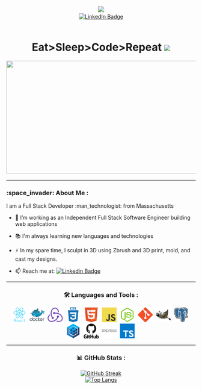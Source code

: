 <div id="header" align="center">
  <img src="https://media.giphy.com/media/26tn33aiTi1jkl6H6/giphy.gif" width="200"/>  
  <div id="badges">
    <a href="https://www.linkedin.com/in/corbin-campbell/">
      <img src="https://img.shields.io/badge/LinkedIn-blue?style=for-the-badge&logo=linkedin&logoColor=white" alt="LinkedIn Badge"/>
    </a>
  </br>
    <img src="https://komarev.com/ghpvc/?username=hankc138&style=flat-square&color=red" alt=""/>
      <h1>
        Eat>Sleep>Code>Repeat
          <img src="https://media.giphy.com/media/eMyvxUmLyOg5nH5I8u/giphy.gif" width="50px" />
      </h1>
</div>
    
 <div align="center">
  <img src="https://media.giphy.com/media/3oKIPEqDGUULpEU0aQ/giphy.gif" width="600" height="300"/>
</div>

---

<h3 align="left"> :space_invader: About Me : </h3>
<div id="aboutMe" align="left">
I am a Full Stack Developer :man_technologist: from Massachusetts

- :robot: I’m working as an Independent Full Stack Software Engineer building web applications
  
- :books: I'm always learning new languages and technologies

- :zap: In my spare time, I sculpt in 3D using Zbrush and 3D print, mold, and cast my designs.

- :mailbox: Reach me at: [![Linkedin Badge](https://img.shields.io/badge/-CorbinCampbell-blue?style=flat&logo=Linkedin&logoColor=white)](https://www.linkedin.com/in/corbin-campbell/)
</div>

---

### :hammer_and_wrench: Languages and Tools :
<div>
  <img src="https://github.com/devicons/devicon/blob/master/icons/react/react-original-wordmark.svg" title="React" alt="React" width="40" height="40"/>&nbsp;
   <img src="https://raw.githubusercontent.com/devicons/devicon/master/icons/docker/docker-original-wordmark.svg" title="Docker" alt="Docker" width="40" height="40"/>&nbsp;
  <img src="https://github.com/devicons/devicon/blob/master/icons/redux/redux-original.svg" title="Redux" alt="Redux " width="40" height="40"/>&nbsp;
  <img src="https://github.com/devicons/devicon/blob/master/icons/css3/css3-plain-wordmark.svg"  title="CSS3" alt="CSS" width="40" height="40"/>&nbsp;
  <img src="https://github.com/devicons/devicon/blob/master/icons/html5/html5-original.svg" title="HTML5" alt="HTML" width="40" height="40"/>&nbsp;
  <img src="https://github.com/devicons/devicon/blob/master/icons/javascript/javascript-original.svg" title="JavaScript" alt="JavaScript" width="40" height="40"/>&nbsp;
  <img src="https://raw.githubusercontent.com/devicons/devicon/1119b9f84c0290e0f0b38982099a2bd027a48bf1/icons/nodejs/nodejs-original.svg" title="NodeJS" alt="NodeJS" width="40" height="40"/>&nbsp;
  <img src="https://raw.githubusercontent.com/devicons/devicon/1119b9f84c0290e0f0b38982099a2bd027a48bf1/icons/git/git-original.svg" title="Git" **alt="Git" width="40" height="40"/>&nbsp;
  <img src="https://raw.githubusercontent.com/devicons/devicon/1119b9f84c0290e0f0b38982099a2bd027a48bf1/icons/gimp/gimp-original.svg" title="GIMP" alt="GIMP" width="40" height="40"/>&nbsp;
  <img src="https://raw.githubusercontent.com/devicons/devicon/1119b9f84c0290e0f0b38982099a2bd027a48bf1/icons/postgresql/postgresql-original.svg" title="Postgres" alt="Postgres" width="40" height="40"/>&nbsp;
   <img src="https://raw.githubusercontent.com/devicons/devicon/1119b9f84c0290e0f0b38982099a2bd027a48bf1/icons/sequelize/sequelize-original.svg" title="Sequelize" alt="Sequelize" width="40" height="40"/>&nbsp;
  <img src="https://raw.githubusercontent.com/devicons/devicon/1119b9f84c0290e0f0b38982099a2bd027a48bf1/icons/github/github-original-wordmark.svg" title="GitHub" alt="GitHub" width="40" height="40"/>&nbsp;
    <img src="https://raw.githubusercontent.com/devicons/devicon/1119b9f84c0290e0f0b38982099a2bd027a48bf1/icons/express/express-original-wordmark.svg" title="Express" alt="Express" width="40" height="40"/>&nbsp;
  <img src="https://raw.githubusercontent.com/devicons/devicon/1119b9f84c0290e0f0b38982099a2bd027a48bf1/icons/typescript/typescript-original.svg" title="TypeScript" alt="TypeScript" width="40" height="40"/>&nbsp;
 
</div>

---

### 📊 GitHub Stats :
[![GitHub Streak](http://github-readme-streak-stats.herokuapp.com?user=hankc138&theme=radical&hide_border=true&border_radius=10&fire=FF4800)](https://git.io/streak-stats)</br>
[![Top Langs](https://github-readme-stats.vercel.app/api/top-langs/?username=hankc138&theme=radical&hide_border=true&border_radius=10)](https://github.com/anuraghazra/github-readme-stats)</br>
